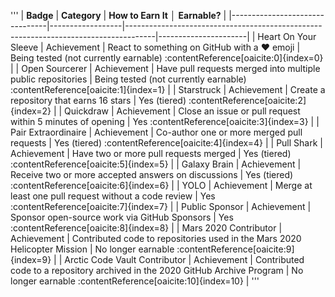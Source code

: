'''
| **Badge**                      | **Category**     | **How to Earn It**                                                                 │ **Earnable?**        |
|--------------------------------|------------------|-------------------------------------------------------------------------------------|----------------------|
| Heart On Your Sleeve           | Achievement      | React to something on GitHub with a ❤️ emoji                                       |  Being tested (not currently earnable) :contentReference[oaicite:0]{index=0} |
| Open Sourcerer                | Achievement      | Have pull requests merged into multiple public repositories                         |  Being tested (not currently earnable) :contentReference[oaicite:1]{index=1} |
| Starstruck                    | Achievement      | Create a repository that earns 16 stars                                            |  Yes (tiered) :contentReference[oaicite:2]{index=2} |
| Quickdraw                     | Achievement      | Close an issue or pull request within 5 minutes of opening                         |  Yes :contentReference[oaicite:3]{index=3} |
| Pair Extraordinaire           | Achievement      | Co-author one or more merged pull requests                                         |  Yes (tiered) :contentReference[oaicite:4]{index=4} |
| Pull Shark                    | Achievement      | Have two or more pull requests merged                                              |  Yes (tiered) :contentReference[oaicite:5]{index=5} |
| Galaxy Brain                  | Achievement      | Receive two or more accepted answers on discussions                                |  Yes (tiered) :contentReference[oaicite:6]{index=6} |
| YOLO                          | Achievement      | Merge at least one pull request without a code review                              |  Yes :contentReference[oaicite:7]{index=7} |
| Public Sponsor                | Achievement      | Sponsor open-source work via GitHub Sponsors                                       |  Yes :contentReference[oaicite:8]{index=8} |
| Mars 2020 Contributor         | Achievement      | Contributed code to repositories used in the Mars 2020 Helicopter Mission          |  No longer earnable :contentReference[oaicite:9]{index=9} |
| Arctic Code Vault Contributor | Achievement      | Contributed code to a repository archived in the 2020 GitHub Archive Program       |  No longer earnable :contentReference[oaicite:10]{index=10} |
'''
